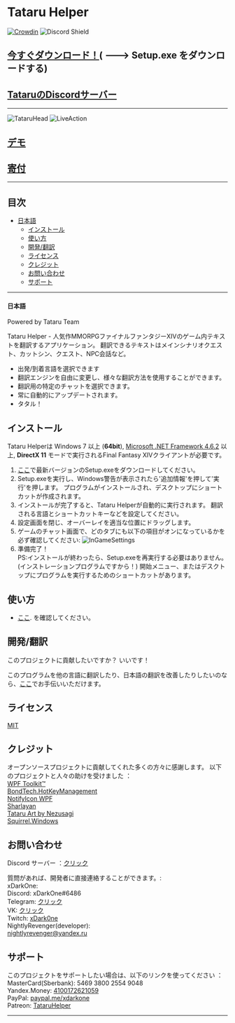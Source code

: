 # Tataru Helper

[![Crowdin](https://badges.crowdin.net/tataru-helper/localized.svg)](https://crowdin.com/project/tataru-helper) ![Discord Shield](https://discordapp.com/api/guilds/592039000538349569/widget.png?style=shield)

## [今すぐダウンロード！](https://github.com/NightlyRevenger/TataruHelper/releases/latest)( \---> Setup.exe をダウンロードする)

## [TataruのDiscordサーバー](https://discord.gg/bSrpbd9)

* * *

![TataruHead](./Tataru_img.png) ![LiveAction](./LiveAction.gif)

## [デモ](https://youtu.be/7HiQXzmkQuw)

## [寄付](https://github.com/NightlyRevenger/TataruHelper/blob/master/README.md#support)

* * *

## 目次

* [日本語](#日本語) 
   * [インストール](#インストール)
   * [使い方](#使い方)
   * [開発/翻訳](#開発/翻訳)
   * [ライセンス](#ライセンス)
   * [クレジット](#クレジット)
   * [お問い合わせ](#お問い合わせ)
   * [サポート](#サポート)

* * *

#### 日本語

Powered by Tataru Team

Tataru Helper - 人気作MMORPGファイナルファンタジーXIVのゲーム内テキストを翻訳するアプリケーション。 翻訳できるテキストはメインシナリオクエスト、カットシン、クエスト、NPC会話など。

- 出発/到着言語を選択できます
- 翻訳エンジンを自由に変更し、様々な翻訳方法を使用することができます。 
- 翻訳用の特定のチャットを選択できます。 
- 常に自動的にアップデートされます。
- タタル！

## インストール

Tataru Helperは Windows 7 以上 (**64bit**), [Microsoft .NET Framework 4.6.2](https://www.microsoft.com/net/download/dotnet-framework-runtime) 以上, **DirectX 11** モードで実行されるFinal Fantasy XIVクライアントが必要です。

1. [ここ](https://github.com/NightlyRevenger/TataruHelper/releases/latest)で最新バージョンのSetup.exeをダウンロードしてください。
2. Setup.exeを実行し、Windows警告が表示されたら'追加情報'を押して'実行'を押します。 プログラムがインストールされ、デスクトップにショートカットが作成されます。
3. インストールが完了すると、Tataru Helperが自動的に実行されます。 翻訳される言語とショートカットキーなどを設定してください。
4. 設定画面を閉じ、オーバーレイを適当な位置にドラッグします。
5. ゲームのチャット画面で、どのタブにも以下の項目がオンになっているかを必ず確認してください: ![InGameSettings](./InGameSettings.png) 
6. 準備完了！  
   PS:インストールが終わったら、Setup.exeを再実行する必要はありません。 (インストレーションプログラムですから！) 開始メニュー、またはデスクトップにプログラムを実行するためのショートカットがあります。

## 使い方

- [ここ](./Guide.MD). を確認してください。

## 開発/翻訳

このプロジェクトに貢献したいですか？ いいです！

このプログラムを他の言語に翻訳したり、日本語の翻訳を改善したりしたいのなら、[ここ](https://crowdin.com/project/tataru-helper)でお手伝いいただけます。

## ライセンス

[MIT](/LICENSE)

## クレジット

オープンソースプロジェクトに貢献してくれた多くの方々に感謝します。 以下のプロジェクトと人々の助けを受けました ：  
[WPF Toolkit™](https://github.com/xceedsoftware/wpftoolkit)  
[BondTech.HotKeyManagement](https://github.com/bondtech/HotKey-Manager-for-WinForm-and-WPF-Apps)  
[NotifyIcon WPF](https://bitbucket.org/hardcodet/notifyicon-wpf/)  
[Sharlayan](https://github.com/FFXIVAPP/sharlayan)  
[Tataru Art by Nezusagi](https://www.deviantart.com/nezusagi)  
[Squirrel.Windows](https://github.com/Squirrel/Squirrel.Windows)

## お問い合わせ

Discord サーバー ：[クリック](https://discord.gg/bSrpbd9)　

質問があれば、開発者に直接連絡することができます。:  
xDarkOne:  
Discord: xDarkOne#6486  
Telegram: [クリック](https://t.me/xDarkOne)  
VK: [クリック](https://vk.com/velikov_ra)  
Twitch: [xDark0ne](https://www.twitch.tv/xdark0ne)  
NightlyRevenger(developer):  
<nightlyrevenger@yandex.ru>

## サポート

このプロジェクトをサポートしたい場合は、以下のリンクを使ってください ：  
MasterCard(Sberbank): 5469 3800 2554 9048  
Yandex.Money: [4100172621059](https://money.yandex.ru/to/4100172621059)  
PayPal: [paypal.me/xdarkone](https://www.paypal.me/xdarkone)  
Patreon: [TataruHelper](https://www.patreon.com/TataruHelper)

* * *
